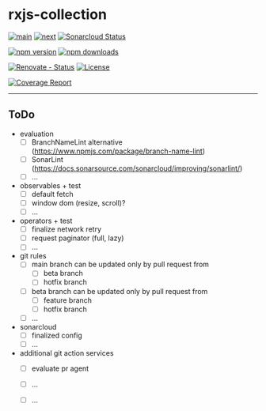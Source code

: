 # rxjs-collection

[![main][github-workflow-main-src]][github-workflow-main-href]
[![next][github-workflow-next-src]][github-workflow-next-href]
[![Sonarcloud Status][sonarcloud-src]][sonarcloud-href]

[![npm version][npm-version-latest-src]][npm-version-latest-href]
[![npm downloads][npm-downloads-src]][npm-downloads-href]

[![Renovate - Status][renovate-status-src]][renovate-status-href]
[![License][license-src]][license-href]

[![Coverage Report][vitest-coverage-src]][vitest-coverage-href]

---

## ToDo
- evaluation
  - [ ] BranchNameLint alternative (https://www.npmjs.com/package/branch-name-lint)
  - [ ] SonarLint (https://docs.sonarsource.com/sonarcloud/improving/sonarlint/)
  - [ ] ...
- observables + test
  - [ ] default fetch
  - [ ] window dom (resize, scroll)?
  - [ ] ...
- operators + test
  - [ ] finalize network retry
  - [ ] request paginator (full, lazy)
  - [ ] ...
- git rules
  - [ ] main branch can be updated only by pull request from 
    - [ ] beta branch
    - [ ] hotfix branch
  - [ ] beta branch can be updated only by pull request from 
    - [ ] feature branch
    - [ ] hotfix branch
  - [ ] ...
- sonarcloud
  - [ ] finalized config
  - [ ] ...
- additional git action services
  - [ ] evaluate pr agent
  - [ ] ...
  - [ ] ...


[renovate-status-src]: <https://img.shields.io/badge/renovate-enabled-brightgreen>
[renovate-status-href]: <https://renovate.whitesourcesoftware.com/>

[github-workflow-main-src]: <https://github.com/basics/rxjs-collection/actions/workflows/main.yml/badge.svg>
[github-workflow-main-href]: <https://github.com/basics/rxjs-collection/actions?query=workflow%3Amain>
[github-workflow-next-src]: <https://github.com/basics/rxjs-collection/actions/workflows/beta.yml/badge.svg>
[github-workflow-next-href]: <https://github.com/basics/rxjs-collection/actions?query=workflow%3Abeta>

[sonarcloud-src]: <https://sonarcloud.io/api/project_badges/measure?project=basics_rxjs-collection&metric=alert_status>
[sonarcloud-href]: <https://sonarcloud.io/dashboard?id=basics_rxjs-collection>

[license-src]: https://img.shields.io/github/license/basics/rxjs-collection
[license-href]: https://github.com/basics/rxjs-collection

[npm-version-latest-src]: https://img.shields.io/npm/v/nuxt-booster/latest.svg?
[npm-version-latest-href]: https://npmjs.com/package/nuxt-booster/v/latest

[npm-downloads-src]: https://img.shields.io/npm/dt/nuxt-booster.svg?style=flat-square
[npm-downloads-href]: https://npmjs.com/package/nuxt-booster

[vitest-coverage-src]: https://img.shields.io/badge/Coverage_Report-2ea44f?logo=vitest&logoColor=%23fff
[vitest-coverage-href]: https://basics.github.io/rxjs-collection/